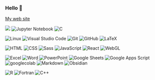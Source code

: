 ### Hello 👋
[My web site](kotatakeda.github.io)

<p>
  <img src="https://img.shields.io/badge/-Python-3670A0.svg?logo=python&style=flat&logoColor=F9DC3E">
  <!-- <img src="https://img.shields.io/badge/Anaconda-44A833.svg?style=flat&logo=Anaconda&logoColor=white"> -->
  <img alt="Jupyter Notebook" src="https://img.shields.io/badge/Jupyter%20Notebook-fff.svg?style=flat&logo=jupyter&logoColor=#F37626"/>
  <img alt="C" src="https://img.shields.io/badge/C-00599C.svg?style=flat&logo=c&logoColor=white"/>
</p>

<p>
  <img alt="Linux" src="https://img.shields.io/badge/Linux-FCC624?style=flat&logo=linux&logoColor=black"/>
  <img alt="Visual Studio Code" src="https://img.shields.io/badge/Visual%20Studio%20Code-007ACC.svg?logo=visual-studio-code&style=flat">
  <img alt="Git" src="https://img.shields.io/badge/Git-F05033.svg?style=flat&logo=git&logoColor=white"/>
  <img alt="GitHub" src="https://img.shields.io/badge/GitHub-121011.svg?style=flat&logo=github&logoColor=white"/>
  <img alt="LaTeX" src="https://img.shields.io/badge/LaTeX-008080.svg?style=flat&logo=latex&logoColor=white"/>
</p>

<p>
  <img alt="HTML" src="https://img.shields.io/badge/HTML-E34F26.svg?logo=html5&style=flat&logoColor=white">
  <img alt="CSS" src="https://img.shields.io/badge/CSS-1572B6.svg?style=flat&logo=css3&logoColor=white"/>
  <img alt="Sass" src="https://img.shields.io/badge/Sass-hotpink.svg?style=flat&logo=SASS&logoColor=white"/>
  <img alt="JavaScript" src="https://img.shields.io/badge/JavaScript-323330.svg?style=flat&logo=javascript&logoColor=F7DF1E"/>
  <img alt="React" src="https://img.shields.io/badge/React-000.svg?style=flat&logo=React&logoColor=61DAFB"/>
  <img alt="WebGL" src="https://img.shields.io/badge/WebGL-990000.svg?style=flat&logo=WebGL&logoColor=white"/>
</p>

<p>
  <img alt="Excel" src="https://img.shields.io/badge/Excel-217346?style=flat&logo=microsoft-excel&logoColor=white"/>
  <img alt="Word" src="https://img.shields.io/badge/Word-2B579A?style=flat&logo=microsoft-word&logoColor=white"/>
  <img alt="PowerPoint" src="https://img.shields.io/badge/PowerPoint-B7472A?style=flat&logo=microsoft-powerpoint&logoColor=white"/>
  <img alt="Google Sheets" src="https://img.shields.io/badge/Google Sheets-34A853?style=flat&logo=googlesheets&logoColor=white"/>
  <img alt="Google Apps Script" src="https://img.shields.io/badge/Google Apps Script-4285F4?style=flat&logo=googleappsscript&logoColor=white"/>
  <img alt="googlecolab" src="https://img.shields.io/badge/Google Colab-fff?style=flat&logo=googlecolab&logoColor=#F9AB00"/>
  <img alt="Markdown" src="https://img.shields.io/badge/Markdown-000000.svg?style=flat&logo=markdown&logoColor=white"/>
  <img alt="Obsidian" src="https://img.shields.io/badge/Obsidian-483699.svg?style=flat&logo=obsidian&logoColor=white"/>
</p>

<p>
  <img alt="R" src="https://img.shields.io/badge/R-276DC3.svg?style=flat&logo=r&logoColor=white"/>
  <img alt="Fortran" src="https://img.shields.io/badge/Fortran-734F96.svg?style=flat&logo=Fortran&logoColor=FFFFFF"/>
  <img alt="C++" src="https://img.shields.io/badge/C++-734F96.svg?style=flat&logo=cplusplus&logoColor=FFFFFF"/>
</p>





<!-- ### Research Areas -->
<!-- ### Notebooks -->